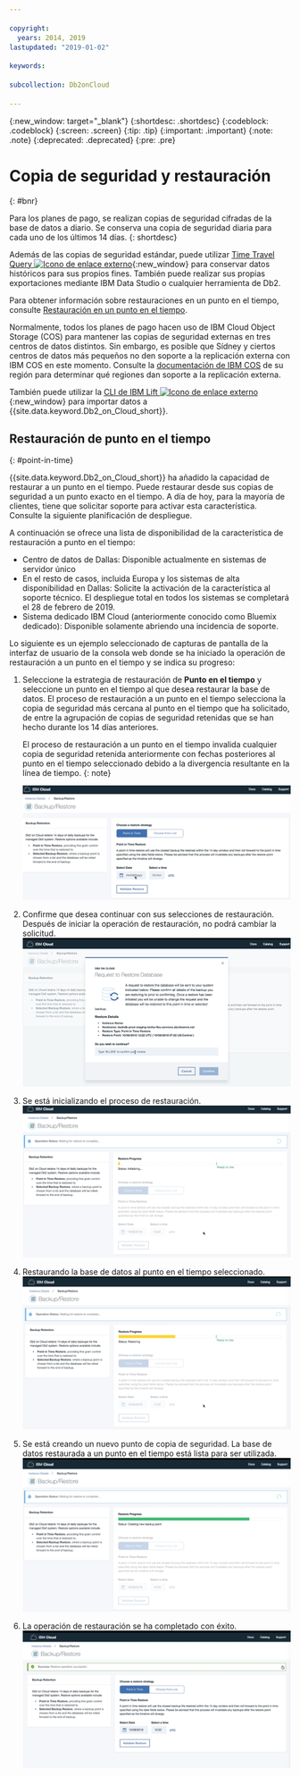 ```yaml
---

copyright:
  years: 2014, 2019
lastupdated: "2019-01-02"

keywords: 

subcollection: Db2onCloud

---
```


<!-- Attribute definitions --> 
{:new_window: target="_blank"}
{:shortdesc: .shortdesc}
{:codeblock: .codeblock}
{:screen: .screen}
{:tip: .tip}
{:important: .important}
{:note: .note}
{:deprecated: .deprecated}
{:pre: .pre}

# Copia de seguridad y restauración
{: #bnr}

Para los planes de pago, se realizan copias de seguridad cifradas de la base de datos a diario. Se conserva una copia de seguridad diaria para cada uno de los últimos 14 días.
{: shortdesc}

Además de las copias de seguridad estándar, puede utilizar [Time Travel Query ![Icono de enlace externo](../../icons/launch-glyph.svg "Icono de enlace externo")](https://developer.ibm.com/answers/questions/426878/how-do-i-use-time-travel-query-in-db2-or-db2-on-cl.html){:new_window} para conservar datos históricos para sus propios fines. También puede realizar sus propias exportaciones mediante IBM Data Studio o cualquier herramienta de Db2.
 
Para obtener información sobre restauraciones en un punto en el tiempo, consulte [Restauración en un punto en el tiempo](#point-in-time).

Normalmente, todos los planes de pago hacen uso de IBM Cloud Object Storage (COS) para mantener las copias de seguridad externas en tres centros de datos distintos. Sin embargo, es posible que Sídney y ciertos centros de datos más pequeños no den soporte a la replicación externa con IBM COS en este momento. Consulte la [documentación de IBM COS](/docs/services/cloud-object-storage/basics/endpoints.html#select-regions-and-endpoints) de su región para determinar qué regiones dan soporte a la replicación externa.

<!-- Retained backups are used by IBM for system recovery purposes in the event of a disaster or system loss. Use the [Time Travel Query ![External link icon](../../icons/launch-glyph.svg "External link icon")](https://developer.ibm.com/answers/questions/426878/how-do-i-use-time-travel-query-in-db2-or-db2-on-cl.html){:new_window} to keep historical data for your own purposes. In addition, you can also perform your own exports using IBM Data Studio or any Db2 tool. -->

<!-- To store your backups offsite at a remote storage site, make a request to IBM Support. -->

También puede utilizar la [CLI de IBM Lift ![Icono de enlace externo](../../icons/launch-glyph.svg "Icono de enlace externo")](https://lift.ng.bluemix.net/){:new_window} para importar datos a {{site.data.keyword.Db2_on_Cloud_short}}.

## Restauración de punto en el tiempo
{: #point-in-time}

{{site.data.keyword.Db2_on_Cloud_short}} ha añadido la capacidad de restaurar a un punto en el tiempo. Puede restaurar desde sus copias de seguridad a un punto exacto en el tiempo. A día de hoy, para la mayoría de clientes, tiene que solicitar soporte para activar esta característica. Consulte la siguiente planificación de despliegue.

A continuación se ofrece una lista de disponibilidad de la característica de restauración a punto en el tiempo:
- Centro de datos de Dallas: Disponible actualmente en sistemas de servidor único
- En el resto de casos, incluida Europa y los sistemas de alta disponibilidad en Dallas: Solicite la activación de la característica al soporte técnico. El despliegue total en todos los sistemas se completará el 28 de febrero de 2019.
- Sistema dedicado IBM Cloud (anteriormente conocido como Bluemix dedicado): Disponible solamente abriendo una incidencia de soporte.

Lo siguiente es un ejemplo seleccionado de capturas de pantalla de la interfaz de usuario de la consola web donde se ha iniciado la operación de restauración a un punto en el tiempo y se indica su progreso:

1. Seleccione la estrategia de restauración de **Punto en el tiempo** y seleccione un punto en el tiempo al que desea restaurar la base de datos. El proceso de restauración a un punto en el tiempo selecciona la copia de seguridad más cercana al punto en el tiempo que ha solicitado, de entre la agrupación de copias de seguridad retenidas que se han hecho durante los 14 días anteriores. 

   El proceso de restauración a un punto en el tiempo invalida cualquier copia de seguridad retenida anteriormente con fechas posteriores al punto en el tiempo seleccionado debido a la divergencia resultante en la línea de tiempo.
   {: note}

   ![Vista de la selección resaltada de la estrategia de restauración de punto en el tiempo](images/pit_restore_1.png)

2. Confirme que desea continuar con sus selecciones de restauración. Después de iniciar la operación de restauración, no podrá cambiar la solicitud.  
![Vista del diálogo de confirmación de restauración a un punto en el tiempo](images/pit_restore_2.png)

3. Se está inicializando el proceso de restauración.
![Vista de la inicialización de la restauración a un punto en el tiempo](images/pit_restore_3.png)

4. Restaurando la base de datos al punto en el tiempo seleccionado.
![Vista del progreso de la restauración a un punto en el tiempo](images/pit_restore_4.png)

5. Se está creando un nuevo punto de copia de seguridad. La base de datos restaurada a un punto en el tiempo está lista para ser utilizada.
![Vista de la creación del nuevo punto de copia de seguridad](images/pit_restore_5.png)

6. La operación de restauración se ha completado con éxito.
![Vista de la finalización satisfactoria de la operación de restauración](images/pit_restore_6.png)

